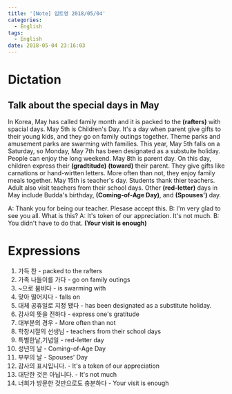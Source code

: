 ```yaml
---
title: '[Note] 입트영 2018/05/04'
categories:
  - English
tags:
  - English
date: 2018-05-04 23:16:03
---
```


# Dictation
## Talk about the special days in May

In Korea, May has called family month and it is packed to the **(rafters)** with spacial days. May 5th is Children's Day. It's a day when parent give gifts to their young kids, and they go on family outings together. Theme parks and amusement parks are swarming with families. This year, May 5th falls on a Saturday, so Monday, May 7th has been designated as a substuite holiday. People can enjoy the long weekend. May 8th is parent day. On this day, children express their **(gradtitude)** **(toward)** their parent. They give gifts like carnations or hand-wirtten letters. More often than not, they enjoy family meals together. May 15th is teacher's day. Students thank thier teachers. Adult also visit teachers from their school days. Other **(red-letter)** days in May include Budda's birthday, **(Coming-of-Age Day)**, and **(Spouses')** day.

A: Thank you for being our teacher. Plesase accept this.
B: I'm very glad to see you all. What is this?
A: It's token of our appreciation. It's not much.
B: You didn't have to do that. **(Your visit is enough)**


# Expressions
1. 가득 찬 - packed to the rafters
2. 가족 나들이를 가다 - go on family outings
3. ~으로 붐비다 - is swarming with
4. 맞아 떨어지다 - falls on
5. 대체 공휴일로 지정 됐다 - has been designated as a substitute holiday.
6. 감사의 뜻을 전하다 - express one's gratitude
6. 대부분의 경우 - More often than not
7. 학창시절의 선생님 - teachers from their school days
8. 특별한날,기념일 - red-letter day
9. 성년의 날 - Coming-of-Age Day
10. 부부의 날 - Spouses' Day
11. 감사의 표시입니다. - It's a token of our appreciation
12. 대단한 것은 아닙니다. - It's not much
13. 너희가 방문한 것만으로도 충분하다 - Your visit is enough